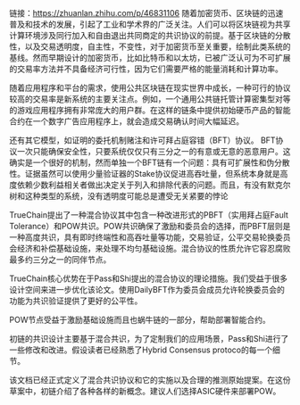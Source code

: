链接：https://zhuanlan.zhihu.com/p/46831106
随着加密货币、区块链的迅速普及和技术的发展，引起了工业和学术界的广泛关注。人们可以将区块链视为共享计算环境涉及同行加入和自由退出共同商定的共识协议的前提。基于区块链的分散性，以及交易透明度，自主性，不变性，对于加密货币至关重要，绘制此类系统的基线。然而早期设计的加密货币，比如比特币和以太坊，已被广泛认可为不可扩展的交易率方法并不具备经济可行性，因为它们需要严格的能量消耗和计算功率。

随着应用程序和平台的需求，使用公共区块链在现实世界中成长，一种可行的协议较高的交易率是新系统的主要关注点。例如，一个通用公共链托管计算密集型对等的游戏应用程序拥有非常庞大的用户群。在这样的链条中提供初始硬币产品的智能合约在一个数字广告应用程序上，就会造成交易确认时间大幅延迟。

还有其它模型，如证明的委托机制赌注和许可拜占庭容错（BFT）协议。 BFT协议一次只能确保安全性，只要系统仅仅只有三分之一的有意或无意的恶意用户。这确实是一个很好的机制，然而单独一个BFT链有一个问题：具有可扩展性和伪分散性。证据虽然可以使用少量验证器的Stake协议促进高吞吐量，但系统本身就是高度依赖少数利益相关者做出决定关于列入和排除代表的问题。而且，有没有默克尔树和这种类型的系统，没有透明度可能总是遭受无关紧要的悖论

TrueChain提出了一种混合协议其中包含一种改进形式的PBFT（实用拜占庭Fault Tolerance）和POW共识。POW共识确保了激励和委员会的选择，而PBFT层则是一种高度共识，具有即时终端性和高吞吐量等功能，交易验证，公平交易轮换委员会经济和补偿基础设施，来处理不均匀基础设施。混合协议的性质允许它容忍腐败最多约三分之一的同伴节点。

TrueChain核心优势在于Pass和Shi提出的混合协议的理论措施。我们受益于很多设计空间来进一步优化该论文。使用DailyBFT作为委员会成员允许轮换委员会的功能为共识验证提供了更好的公平性。

POW节点受益于激励基础设施而且也蜗牛链的一部分，帮助部署智能合约。

初链的共识设计主要基于混合共识，为了定制我们的应用场景，Pass和Shi进行了一些修改和改进。假设读者已经熟悉了Hybrid Consensus protoco的每一个细节。

该文档已经正式定义了混合共识协议和它的实施以及合理的推测原始提案。在这份草案中，初链介绍了各种各样的新概念。建议人们选择ASIC硬件来部署POW。

